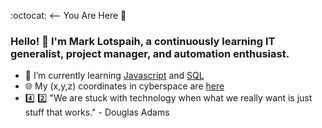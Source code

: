 :octocat: <-- You Are Here :round_pushpin:

### Hello! 👋 I'm Mark Lotspaih, a continuously learning IT generalist, project manager, and automation enthusiast. 

- 🌱 I’m currently learning [Javascript](https://www.oreilly.com/library/view/javascript-the-definitive/9781491952016/) and [SQL](https://nostarch.com/practicalSQL)
-  :globe_with_meridians: My (x,y,z) coordinates in cyberspace are [here](http://lotspaih.com)
-  :four: :two: "We are stuck with technology when what we really want is just stuff that works." - Douglas Adams

